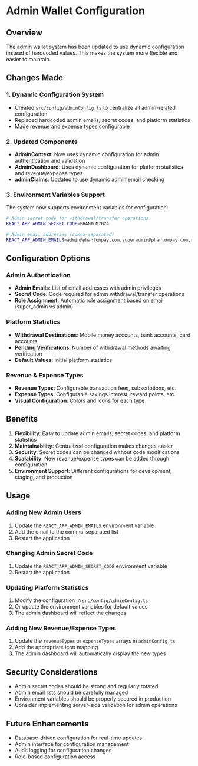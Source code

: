 # Admin Wallet Configuration

## Overview
The admin wallet system has been updated to use dynamic configuration instead of hardcoded values. This makes the system more flexible and easier to maintain.

## Changes Made

### 1. Dynamic Configuration System
- Created `src/config/adminConfig.ts` to centralize all admin-related configuration
- Replaced hardcoded admin emails, secret codes, and platform statistics
- Made revenue and expense types configurable

### 2. Updated Components
- **AdminContext**: Now uses dynamic configuration for admin authentication and validation
- **AdminDashboard**: Uses dynamic configuration for platform statistics and revenue/expense types
- **adminClaims**: Updated to use dynamic admin email checking

### 3. Environment Variables Support
The system now supports environment variables for configuration:

```bash
# Admin secret code for withdrawal/transfer operations
REACT_APP_ADMIN_SECRET_CODE=PHANTOM2024

# Admin email addresses (comma-separated)
REACT_APP_ADMIN_EMAILS=admin@phantompay.com,superadmin@phantompay.com,revenue@phantompay.com
```

## Configuration Options

### Admin Authentication
- **Admin Emails**: List of email addresses with admin privileges
- **Secret Code**: Code required for admin withdrawal/transfer operations
- **Role Assignment**: Automatic role assignment based on email (super_admin vs admin)

### Platform Statistics
- **Withdrawal Destinations**: Mobile money accounts, bank accounts, card accounts
- **Pending Verifications**: Number of withdrawal methods awaiting verification
- **Default Values**: Initial platform statistics

### Revenue & Expense Types
- **Revenue Types**: Configurable transaction fees, subscriptions, etc.
- **Expense Types**: Configurable savings interest, reward points, etc.
- **Visual Configuration**: Colors and icons for each type

## Benefits

1. **Flexibility**: Easy to update admin emails, secret codes, and platform statistics
2. **Maintainability**: Centralized configuration makes changes easier
3. **Security**: Secret codes can be changed without code modifications
4. **Scalability**: New revenue/expense types can be added through configuration
5. **Environment Support**: Different configurations for development, staging, and production

## Usage

### Adding New Admin Users
1. Update the `REACT_APP_ADMIN_EMAILS` environment variable
2. Add the email to the comma-separated list
3. Restart the application

### Changing Admin Secret Code
1. Update the `REACT_APP_ADMIN_SECRET_CODE` environment variable
2. Restart the application

### Updating Platform Statistics
1. Modify the configuration in `src/config/adminConfig.ts`
2. Or update the environment variables for default values
3. The admin dashboard will reflect the changes

### Adding New Revenue/Expense Types
1. Update the `revenueTypes` or `expenseTypes` arrays in `adminConfig.ts`
2. Add the appropriate icon mapping
3. The admin dashboard will automatically display the new types

## Security Considerations

- Admin secret codes should be strong and regularly rotated
- Admin email lists should be carefully managed
- Environment variables should be properly secured in production
- Consider implementing server-side validation for admin operations

## Future Enhancements

- Database-driven configuration for real-time updates
- Admin interface for configuration management
- Audit logging for configuration changes
- Role-based configuration access
